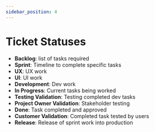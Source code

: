 ```yaml
---
sidebar_position: 4
---
```


# Ticket Statuses

- **Backlog**: list of tasks required
- **Sprint**: Timeline to complete specific tasks
- **UX**: UX work
- **UI**: UI work
- **Development**: Dev work
- **In Progress**: Current tasks being worked
- **Testing Validation**: Testing completed dev tasks
- **Project Owner Validation**: Stakeholder testing
- **Done**: Task completed and approved
- **Customer Validation**: Completed task tested by users
- **Release**: Release of sprint work into production
